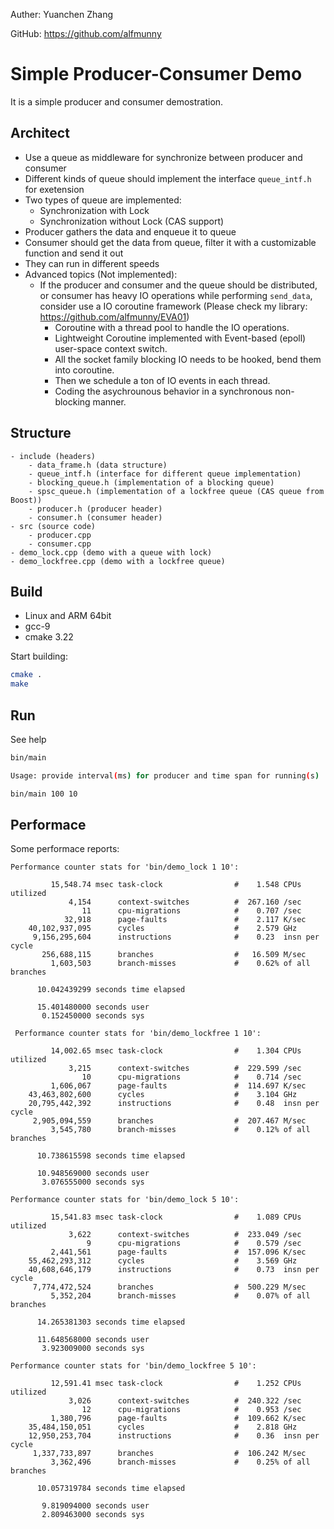 Auther: Yuanchen Zhang

GitHub: https://github.com/alfmunny

# Simple Producer-Consumer Demo

It is a simple producer and consumer demostration.

## Architect

- Use a queue as middleware for synchronize between producer and consumer
- Different kinds of queue should implement the interface `queue_intf.h` for exetension
- Two types of queue are implemented:
    - Synchronization with Lock
    - Synchronization without Lock (CAS support)
- Producer gathers the data and enqueue it to queue
- Consumer should get the data from queue, filter it with a customizable function and send it out
- They can run in different speeds
- Advanced topics (Not implemented):
  - If the producer and consumer and the queue should be distributed, or consumer has heavy IO operations while performing `send_data`, consider use a IO coroutine framework (Please check my library: https://github.com/alfmunny/EVA01)
    - Coroutine with a thread pool to handle the IO operations.
    - Lightweight Coroutine implemented with Event-based (epoll) user-space context switch.
    - All the socket family blocking IO needs to be hooked, bend them into coroutine.
    - Then we schedule a ton of IO events in each thread.
    - Coding the asychrounous behavior in a synchronous non-blocking manner.

## Structure

```
- include (headers)
    - data_frame.h (data structure)
    - queue_intf.h (interface for different queue implementation)
    - blocking_queue.h (implementation of a blocking queue)
    - spsc_queue.h (implementation of a lockfree queue (CAS queue from Boost))
    - producer.h (producer header)
    - consumer.h (consumer header)
- src (source code)
    - producer.cpp
    - consumer.cpp
- demo_lock.cpp (demo with a queue with lock)
- demo_lockfree.cpp (demo with a lockfree queue)
```

## Build

- Linux and ARM 64bit
- gcc-9
- cmake 3.22

Start building:

```bash
cmake . 
make
```

## Run

See help

```bash
bin/main

Usage: provide interval(ms) for producer and time span for running(s)

```

```bash
bin/main 100 10
```


## Performace

Some performace reports:

```
Performance counter stats for 'bin/demo_lock 1 10':

         15,548.74 msec task-clock                #    1.548 CPUs utilized
             4,154      context-switches          #  267.160 /sec
                11      cpu-migrations            #    0.707 /sec
            32,918      page-faults               #    2.117 K/sec
    40,102,937,095      cycles                    #    2.579 GHz
     9,156,295,604      instructions              #    0.23  insn per cycle
       256,688,115      branches                  #   16.509 M/sec
         1,603,503      branch-misses             #    0.62% of all branches

      10.042439299 seconds time elapsed

      15.401480000 seconds user
       0.152450000 seconds sys

 Performance counter stats for 'bin/demo_lockfree 1 10':

         14,002.65 msec task-clock                #    1.304 CPUs utilized
             3,215      context-switches          #  229.599 /sec
                10      cpu-migrations            #    0.714 /sec
         1,606,067      page-faults               #  114.697 K/sec
    43,463,802,600      cycles                    #    3.104 GHz
    20,795,442,392      instructions              #    0.48  insn per cycle
     2,905,094,559      branches                  #  207.467 M/sec
         3,545,780      branch-misses             #    0.12% of all branches

      10.738615598 seconds time elapsed

      10.948569000 seconds user
       3.076555000 seconds sys

Performance counter stats for 'bin/demo_lock 5 10':

         15,541.83 msec task-clock                #    1.089 CPUs utilized
             3,622      context-switches          #  233.049 /sec
                 9      cpu-migrations            #    0.579 /sec
         2,441,561      page-faults               #  157.096 K/sec
    55,462,293,312      cycles                    #    3.569 GHz
    40,608,646,179      instructions              #    0.73  insn per cycle
     7,774,472,524      branches                  #  500.229 M/sec
         5,352,204      branch-misses             #    0.07% of all branches

      14.265381303 seconds time elapsed

      11.648568000 seconds user
       3.923009000 seconds sys

Performance counter stats for 'bin/demo_lockfree 5 10':

         12,591.41 msec task-clock                #    1.252 CPUs utilized
             3,026      context-switches          #  240.322 /sec
                12      cpu-migrations            #    0.953 /sec
         1,380,796      page-faults               #  109.662 K/sec
    35,484,150,051      cycles                    #    2.818 GHz
    12,950,253,704      instructions              #    0.36  insn per cycle
     1,337,733,897      branches                  #  106.242 M/sec
         3,362,496      branch-misses             #    0.25% of all branches

      10.057319784 seconds time elapsed

       9.819094000 seconds user
       2.809463000 seconds sys
```
